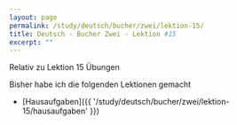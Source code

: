 ```yaml
---
layout: page
permalink: /study/deutsch/bucher/zwei/lektion-15/
title: Deutsch - Bucher Zwei - Lektion #15
excerpt: ""
---
```


Relativ zu Lektion 15 Übungen

Bisher habe ich die folgenden Lektionen gemacht

* [Hausaufgaben]({{ '/study/deutsch/bucher/zwei/lektion-15/hausaufgaben' }})
